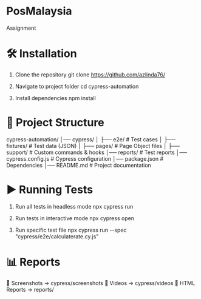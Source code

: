 # PosMalaysia
Assignment

# 🛠️ Installation
1. Clone the repository
git clone https://github.com/azlinda76/

2. Navigate to project folder
cd cypress-automation

3. Install dependencies
npm install

# 📂 Project Structure
cypress-automation/
│── cypress/
│   ├── e2e/             # Test cases
│   ├── fixtures/        # Test data (JSON)
│   ├── pages/           # Page Object files
│   ├── support/         # Custom commands & hooks
│── reports/             # Test reports
│── cypress.config.js    # Cypress configuration
│── package.json         # Dependencies
│── README.md            # Project documentation

# ▶️ Running Tests
1. Run all tests in headless mode
npx cypress run

2. Run tests in interactive mode
npx cypress open

3. Run specific test file
npx cypress run --spec "cypress/e2e/calculaterate.cy.js"

# 📊 Reports

📸 Screenshots → cypress/screenshots
🎥 Videos → cypress/videos
📑 HTML Reports → reports/
